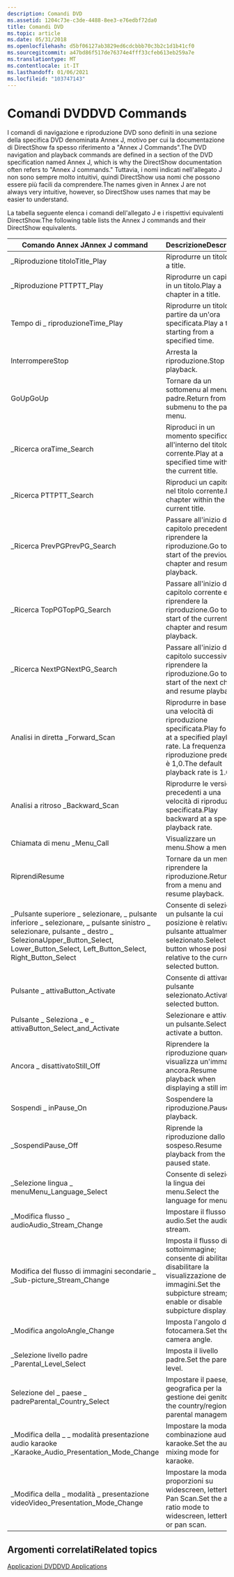 ```yaml
---
description: Comandi DVD
ms.assetid: 1204c73e-c3de-4488-8ee3-e76edbf72da0
title: Comandi DVD
ms.topic: article
ms.date: 05/31/2018
ms.openlocfilehash: d5bf06127ab3829ed6cdcbbb70c3b2c1d1b41cf0
ms.sourcegitcommit: a47bd86f517de76374e4fff33cfeb613eb259a7e
ms.translationtype: MT
ms.contentlocale: it-IT
ms.lasthandoff: 01/06/2021
ms.locfileid: "103747143"
---
```

# <a name="dvd-commands"></a><span data-ttu-id="5f74e-103">Comandi DVD</span><span class="sxs-lookup"><span data-stu-id="5f74e-103">DVD Commands</span></span>

<span data-ttu-id="5f74e-104">I comandi di navigazione e riproduzione DVD sono definiti in una sezione della specifica DVD denominata Annex J, motivo per cui la documentazione di DirectShow fa spesso riferimento a "Annex J Commands".</span><span class="sxs-lookup"><span data-stu-id="5f74e-104">The DVD navigation and playback commands are defined in a section of the DVD specification named Annex J, which is why the DirectShow documentation often refers to "Annex J commands."</span></span> <span data-ttu-id="5f74e-105">Tuttavia, i nomi indicati nell'allegato J non sono sempre molto intuitivi, quindi DirectShow usa nomi che possono essere più facili da comprendere.</span><span class="sxs-lookup"><span data-stu-id="5f74e-105">The names given in Annex J are not always very intuitive, however, so DirectShow uses names that may be easier to understand.</span></span>

<span data-ttu-id="5f74e-106">La tabella seguente elenca i comandi dell'allegato J e i rispettivi equivalenti DirectShow.</span><span class="sxs-lookup"><span data-stu-id="5f74e-106">The following table lists the Annex J commands and their DirectShow equivalents.</span></span>



| <span data-ttu-id="5f74e-107">Comando Annex J</span><span class="sxs-lookup"><span data-stu-id="5f74e-107">Annex J command</span></span>                                                                           | <span data-ttu-id="5f74e-108">Descrizione</span><span class="sxs-lookup"><span data-stu-id="5f74e-108">Description</span></span>                                                                  | <span data-ttu-id="5f74e-109">Metodo IDvdControl2</span><span class="sxs-lookup"><span data-stu-id="5f74e-109">IDvdControl2 method</span></span>                                                                           |
|-------------------------------------------------------------------------------------------|------------------------------------------------------------------------------|-----------------------------------------------------------------------------------------------|
| <span data-ttu-id="5f74e-110">\_Riproduzione titolo</span><span class="sxs-lookup"><span data-stu-id="5f74e-110">Title\_Play</span></span>                                                                               | <span data-ttu-id="5f74e-111">Riprodurre un titolo.</span><span class="sxs-lookup"><span data-stu-id="5f74e-111">Play a title.</span></span>                                                                | [<span data-ttu-id="5f74e-112">**PlayTitle**</span><span class="sxs-lookup"><span data-stu-id="5f74e-112">**PlayTitle**</span></span>](/windows/desktop/api/Strmif/nf-strmif-idvdcontrol2-playtitle)                                                   |
| <span data-ttu-id="5f74e-113">\_Riproduzione PTT</span><span class="sxs-lookup"><span data-stu-id="5f74e-113">PTT\_Play</span></span>                                                                                 | <span data-ttu-id="5f74e-114">Riprodurre un capitolo in un titolo.</span><span class="sxs-lookup"><span data-stu-id="5f74e-114">Play a chapter in a title.</span></span>                                                   | [<span data-ttu-id="5f74e-115">**PlayChapterInTitle**</span><span class="sxs-lookup"><span data-stu-id="5f74e-115">**PlayChapterInTitle**</span></span>](/windows/desktop/api/Strmif/nf-strmif-idvdcontrol2-playchapterintitle)                                 |
| <span data-ttu-id="5f74e-116">Tempo di \_ riproduzione</span><span class="sxs-lookup"><span data-stu-id="5f74e-116">Time\_Play</span></span>                                                                                | <span data-ttu-id="5f74e-117">Riprodurre un titolo a partire da un'ora specificata.</span><span class="sxs-lookup"><span data-stu-id="5f74e-117">Play a title starting from a specified time.</span></span>                                 | [<span data-ttu-id="5f74e-118">**PlayAtTimeInTitle**</span><span class="sxs-lookup"><span data-stu-id="5f74e-118">**PlayAtTimeInTitle**</span></span>](/windows/desktop/api/Strmif/nf-strmif-idvdcontrol2-playattimeintitle)                                   |
| <span data-ttu-id="5f74e-119">Interrompere</span><span class="sxs-lookup"><span data-stu-id="5f74e-119">Stop</span></span>                                                                                      | <span data-ttu-id="5f74e-120">Arresta la riproduzione.</span><span class="sxs-lookup"><span data-stu-id="5f74e-120">Stop playback.</span></span>                                                               | [<span data-ttu-id="5f74e-121">**Interrompere**</span><span class="sxs-lookup"><span data-stu-id="5f74e-121">**Stop**</span></span>](/windows/desktop/api/Strmif/nf-strmif-idvdcontrol2-stop)                                                             |
| <span data-ttu-id="5f74e-122">GoUp</span><span class="sxs-lookup"><span data-stu-id="5f74e-122">GoUp</span></span>                                                                                      | <span data-ttu-id="5f74e-123">Tornare da un sottomenu al menu padre.</span><span class="sxs-lookup"><span data-stu-id="5f74e-123">Return from a submenu to the parent menu.</span></span>                                    | [<span data-ttu-id="5f74e-124">**ReturnFromSubmenu**</span><span class="sxs-lookup"><span data-stu-id="5f74e-124">**ReturnFromSubmenu**</span></span>](/windows/desktop/api/Strmif/nf-strmif-idvdcontrol2-returnfromsubmenu)                                   |
| <span data-ttu-id="5f74e-125">\_Ricerca ora</span><span class="sxs-lookup"><span data-stu-id="5f74e-125">Time\_Search</span></span>                                                                              | <span data-ttu-id="5f74e-126">Riproduci in un momento specifico all'interno del titolo corrente.</span><span class="sxs-lookup"><span data-stu-id="5f74e-126">Play at a specified time within the current title.</span></span>                           | [<span data-ttu-id="5f74e-127">**PlayAtTime**</span><span class="sxs-lookup"><span data-stu-id="5f74e-127">**PlayAtTime**</span></span>](/windows/desktop/api/Strmif/nf-strmif-idvdcontrol2-playattime)                                                 |
| <span data-ttu-id="5f74e-128">\_Ricerca PTT</span><span class="sxs-lookup"><span data-stu-id="5f74e-128">PTT\_Search</span></span>                                                                               | <span data-ttu-id="5f74e-129">Riproduci un capitolo nel titolo corrente.</span><span class="sxs-lookup"><span data-stu-id="5f74e-129">Play a chapter within the current title.</span></span>                                     | [<span data-ttu-id="5f74e-130">**PlayChapter**</span><span class="sxs-lookup"><span data-stu-id="5f74e-130">**PlayChapter**</span></span>](/windows/desktop/api/Strmif/nf-strmif-idvdcontrol2-playchapter)                                               |
| <span data-ttu-id="5f74e-131">\_Ricerca PrevPG</span><span class="sxs-lookup"><span data-stu-id="5f74e-131">PrevPG\_Search</span></span>                                                                            | <span data-ttu-id="5f74e-132">Passare all'inizio del capitolo precedente e riprendere la riproduzione.</span><span class="sxs-lookup"><span data-stu-id="5f74e-132">Go to the start of the previous chapter and resume playback.</span></span>                 | [<span data-ttu-id="5f74e-133">**PlayPrevChapter**</span><span class="sxs-lookup"><span data-stu-id="5f74e-133">**PlayPrevChapter**</span></span>](/windows/desktop/api/Strmif/nf-strmif-idvdcontrol2-playprevchapter)                                       |
| <span data-ttu-id="5f74e-134">\_Ricerca TopPG</span><span class="sxs-lookup"><span data-stu-id="5f74e-134">TopPG\_Search</span></span>                                                                             | <span data-ttu-id="5f74e-135">Passare all'inizio del capitolo corrente e riprendere la riproduzione.</span><span class="sxs-lookup"><span data-stu-id="5f74e-135">Go to the start of the current chapter and resume playback.</span></span>                  | [<span data-ttu-id="5f74e-136">**ReplayChapter**</span><span class="sxs-lookup"><span data-stu-id="5f74e-136">**ReplayChapter**</span></span>](/windows/desktop/api/Strmif/nf-strmif-idvdcontrol2-replaychapter)                                           |
| <span data-ttu-id="5f74e-137">\_Ricerca NextPG</span><span class="sxs-lookup"><span data-stu-id="5f74e-137">NextPG\_Search</span></span>                                                                            | <span data-ttu-id="5f74e-138">Passare all'inizio del capitolo successivo e riprendere la riproduzione.</span><span class="sxs-lookup"><span data-stu-id="5f74e-138">Go to the start of the next chapter and resume playback.</span></span>                     | [<span data-ttu-id="5f74e-139">**PlayNextChapter**</span><span class="sxs-lookup"><span data-stu-id="5f74e-139">**PlayNextChapter**</span></span>](/windows/desktop/api/Strmif/nf-strmif-idvdcontrol2-playnextchapter)                                       |
| <span data-ttu-id="5f74e-140">Analisi in diretta \_</span><span class="sxs-lookup"><span data-stu-id="5f74e-140">Forward\_Scan</span></span>                                                                             | <span data-ttu-id="5f74e-141">Riprodurre in base a una velocità di riproduzione specificata.</span><span class="sxs-lookup"><span data-stu-id="5f74e-141">Play forward at a specified playback rate.</span></span> <span data-ttu-id="5f74e-142">La frequenza di riproduzione predefinita è 1,0.</span><span class="sxs-lookup"><span data-stu-id="5f74e-142">The default playback rate is 1.0.</span></span> | [<span data-ttu-id="5f74e-143">**PlayForwards**</span><span class="sxs-lookup"><span data-stu-id="5f74e-143">**PlayForwards**</span></span>](/windows/desktop/api/Strmif/nf-strmif-idvdcontrol2-playforwards)                                             |
| <span data-ttu-id="5f74e-144">Analisi a ritroso \_</span><span class="sxs-lookup"><span data-stu-id="5f74e-144">Backward\_Scan</span></span>                                                                            | <span data-ttu-id="5f74e-145">Riprodurre le versioni precedenti a una velocità di riproduzione specificata.</span><span class="sxs-lookup"><span data-stu-id="5f74e-145">Play backward at a specified playback rate.</span></span>                                  | [<span data-ttu-id="5f74e-146">**PlayBackwards**</span><span class="sxs-lookup"><span data-stu-id="5f74e-146">**PlayBackwards**</span></span>](/windows/desktop/api/Strmif/nf-strmif-idvdcontrol2-playbackwards)                                           |
| <span data-ttu-id="5f74e-147">Chiamata di menu \_</span><span class="sxs-lookup"><span data-stu-id="5f74e-147">Menu\_Call</span></span>                                                                                | <span data-ttu-id="5f74e-148">Visualizzare un menu.</span><span class="sxs-lookup"><span data-stu-id="5f74e-148">Show a menu.</span></span>                                                                 | [<span data-ttu-id="5f74e-149">**ShowMenu**</span><span class="sxs-lookup"><span data-stu-id="5f74e-149">**ShowMenu**</span></span>](/windows/desktop/api/Strmif/nf-strmif-idvdcontrol2-showmenu)                                                     |
| <span data-ttu-id="5f74e-150">Riprendi</span><span class="sxs-lookup"><span data-stu-id="5f74e-150">Resume</span></span>                                                                                    | <span data-ttu-id="5f74e-151">Tornare da un menu e riprendere la riproduzione.</span><span class="sxs-lookup"><span data-stu-id="5f74e-151">Return from a menu and resume playback.</span></span>                                      | [<span data-ttu-id="5f74e-152">**Riprendi**</span><span class="sxs-lookup"><span data-stu-id="5f74e-152">**Resume**</span></span>](/windows/desktop/api/Strmif/nf-strmif-idvdcontrol2-resume)                                                         |
| <span data-ttu-id="5f74e-153">\_Pulsante superiore \_ selezionare, \_ pulsante inferiore \_ selezionare, \_ pulsante sinistro \_ selezionare, pulsante \_ destro \_ Seleziona</span><span class="sxs-lookup"><span data-stu-id="5f74e-153">Upper\_Button\_Select, Lower\_Button\_Select, Left\_Button\_Select, Right\_Button\_Select</span></span> | <span data-ttu-id="5f74e-154">Consente di selezionare un pulsante la cui posizione è relativa al pulsante attualmente selezionato.</span><span class="sxs-lookup"><span data-stu-id="5f74e-154">Select a button whose position is relative to the currently selected button.</span></span> | [<span data-ttu-id="5f74e-155">**SelectButton**</span><span class="sxs-lookup"><span data-stu-id="5f74e-155">**SelectButton**</span></span>](/windows/desktop/api/Strmif/nf-strmif-idvdcontrol2-selectbutton)                                             |
| <span data-ttu-id="5f74e-156">Pulsante \_ attiva</span><span class="sxs-lookup"><span data-stu-id="5f74e-156">Button\_Activate</span></span>                                                                          | <span data-ttu-id="5f74e-157">Consente di attivare il pulsante selezionato.</span><span class="sxs-lookup"><span data-stu-id="5f74e-157">Activate the selected button.</span></span>                                                | [<span data-ttu-id="5f74e-158">**ActivateButton**</span><span class="sxs-lookup"><span data-stu-id="5f74e-158">**ActivateButton**</span></span>](/windows/desktop/api/Strmif/nf-strmif-idvdcontrol2-activatebutton)                                         |
| <span data-ttu-id="5f74e-159">Pulsante \_ Seleziona \_ e \_ attiva</span><span class="sxs-lookup"><span data-stu-id="5f74e-159">Button\_Select\_and\_Activate</span></span>                                                             | <span data-ttu-id="5f74e-160">Selezionare e attivare un pulsante.</span><span class="sxs-lookup"><span data-stu-id="5f74e-160">Select and activate a button.</span></span>                                                | [<span data-ttu-id="5f74e-161">**SelectAndActivateButton**</span><span class="sxs-lookup"><span data-stu-id="5f74e-161">**SelectAndActivateButton**</span></span>](/windows/desktop/api/Strmif/nf-strmif-idvdcontrol2-selectandactivatebutton)                       |
| <span data-ttu-id="5f74e-162">Ancora \_ disattivato</span><span class="sxs-lookup"><span data-stu-id="5f74e-162">Still\_Off</span></span>                                                                                | <span data-ttu-id="5f74e-163">Riprendere la riproduzione quando si visualizza un'immagine ancora.</span><span class="sxs-lookup"><span data-stu-id="5f74e-163">Resume playback when displaying a still image.</span></span>                               | [<span data-ttu-id="5f74e-164">**StillOff**</span><span class="sxs-lookup"><span data-stu-id="5f74e-164">**StillOff**</span></span>](/windows/desktop/api/Strmif/nf-strmif-idvdcontrol2-stilloff)                                                     |
| <span data-ttu-id="5f74e-165">Sospendi \_ in</span><span class="sxs-lookup"><span data-stu-id="5f74e-165">Pause\_On</span></span>                                                                                 | <span data-ttu-id="5f74e-166">Sospendere la riproduzione.</span><span class="sxs-lookup"><span data-stu-id="5f74e-166">Pause playback.</span></span>                                                              | [<span data-ttu-id="5f74e-167">**Sospendere**</span><span class="sxs-lookup"><span data-stu-id="5f74e-167">**Pause**</span></span>](/windows/desktop/api/Strmif/nf-strmif-idvdcontrol2-pause)                                                           |
| <span data-ttu-id="5f74e-168">\_Sospendi</span><span class="sxs-lookup"><span data-stu-id="5f74e-168">Pause\_Off</span></span>                                                                                | <span data-ttu-id="5f74e-169">Riprende la riproduzione dallo stato sospeso.</span><span class="sxs-lookup"><span data-stu-id="5f74e-169">Resume playback from the paused state.</span></span>                                       | [<span data-ttu-id="5f74e-170">**Sospendere**</span><span class="sxs-lookup"><span data-stu-id="5f74e-170">**Pause**</span></span>](/windows/desktop/api/Strmif/nf-strmif-idvdcontrol2-pause)                                                           |
| <span data-ttu-id="5f74e-171">\_Selezione lingua \_ menu</span><span class="sxs-lookup"><span data-stu-id="5f74e-171">Menu\_Language\_Select</span></span>                                                                    | <span data-ttu-id="5f74e-172">Consente di selezionare la lingua dei menu.</span><span class="sxs-lookup"><span data-stu-id="5f74e-172">Select the language for menus.</span></span>                                               | [<span data-ttu-id="5f74e-173">**SelectDefaultMenuLanguage**</span><span class="sxs-lookup"><span data-stu-id="5f74e-173">**SelectDefaultMenuLanguage**</span></span>](/windows/desktop/api/Strmif/nf-strmif-idvdcontrol2-selectdefaultmenulanguage)                   |
| <span data-ttu-id="5f74e-174">\_Modifica flusso \_ audio</span><span class="sxs-lookup"><span data-stu-id="5f74e-174">Audio\_Stream\_Change</span></span>                                                                     | <span data-ttu-id="5f74e-175">Impostare il flusso audio.</span><span class="sxs-lookup"><span data-stu-id="5f74e-175">Set the audio stream.</span></span>                                                        | [<span data-ttu-id="5f74e-176">**SelectAudioStream**</span><span class="sxs-lookup"><span data-stu-id="5f74e-176">**SelectAudioStream**</span></span>](/windows/desktop/api/Strmif/nf-strmif-idvdcontrol2-selectaudiostream)                                   |
| <span data-ttu-id="5f74e-177">Modifica del flusso di immagini secondarie \_ \_</span><span class="sxs-lookup"><span data-stu-id="5f74e-177">Sub-picture\_Stream\_Change</span></span>                                                               | <span data-ttu-id="5f74e-178">Imposta il flusso di sottoimmagine; consente di abilitare o disabilitare la visualizzazione delle immagini.</span><span class="sxs-lookup"><span data-stu-id="5f74e-178">Set the subpicture stream; enable or disable subpicture display.</span></span>             | [<span data-ttu-id="5f74e-179">**SelectSubpictureStream**</span><span class="sxs-lookup"><span data-stu-id="5f74e-179">**SelectSubpictureStream**</span></span>](/windows/desktop/api/Strmif/nf-strmif-idvdcontrol2-selectsubpicturestream)                         |
| <span data-ttu-id="5f74e-180">\_Modifica angolo</span><span class="sxs-lookup"><span data-stu-id="5f74e-180">Angle\_Change</span></span>                                                                             | <span data-ttu-id="5f74e-181">Imposta l'angolo della fotocamera.</span><span class="sxs-lookup"><span data-stu-id="5f74e-181">Set the camera angle.</span></span>                                                        | [<span data-ttu-id="5f74e-182">**SelectAngle**</span><span class="sxs-lookup"><span data-stu-id="5f74e-182">**SelectAngle**</span></span>](/windows/desktop/api/Strmif/nf-strmif-idvdcontrol2-selectangle)                                               |
| <span data-ttu-id="5f74e-183">\_Selezione livello padre \_</span><span class="sxs-lookup"><span data-stu-id="5f74e-183">Parental\_Level\_Select</span></span>                                                                   | <span data-ttu-id="5f74e-184">Imposta il livello padre.</span><span class="sxs-lookup"><span data-stu-id="5f74e-184">Set the parental level.</span></span>                                                      | [<span data-ttu-id="5f74e-185">**SelectParentalLevel**</span><span class="sxs-lookup"><span data-stu-id="5f74e-185">**SelectParentalLevel**</span></span>](/windows/desktop/api/Strmif/nf-strmif-idvdcontrol2-selectparentallevel)                               |
| <span data-ttu-id="5f74e-186">Selezione del \_ paese \_ padre</span><span class="sxs-lookup"><span data-stu-id="5f74e-186">Parental\_Country\_Select</span></span>                                                                 | <span data-ttu-id="5f74e-187">Impostare il paese/area geografica per la gestione dei genitori.</span><span class="sxs-lookup"><span data-stu-id="5f74e-187">Set the country/region for parental management.</span></span>                              | [<span data-ttu-id="5f74e-188">**SelectParentalCountry**</span><span class="sxs-lookup"><span data-stu-id="5f74e-188">**SelectParentalCountry**</span></span>](/windows/desktop/api/Strmif/nf-strmif-idvdcontrol2-selectparentalcountry)                           |
| <span data-ttu-id="5f74e-189">\_Modifica della \_ \_ modalità presentazione audio karaoke \_</span><span class="sxs-lookup"><span data-stu-id="5f74e-189">Karaoke\_Audio\_Presentation\_Mode\_Change</span></span>                                                | <span data-ttu-id="5f74e-190">Impostare la modalità di combinazione audio per karaoke.</span><span class="sxs-lookup"><span data-stu-id="5f74e-190">Set the audio mixing mode for karaoke.</span></span>                                       | [<span data-ttu-id="5f74e-191">**SelectKaraokeAudioPresentationMode**</span><span class="sxs-lookup"><span data-stu-id="5f74e-191">**SelectKaraokeAudioPresentationMode**</span></span>](/windows/desktop/api/Strmif/nf-strmif-idvdcontrol2-selectkaraokeaudiopresentationmode) |
| <span data-ttu-id="5f74e-192">\_Modifica della \_ modalità \_ presentazione video</span><span class="sxs-lookup"><span data-stu-id="5f74e-192">Video\_Presentation\_Mode\_Change</span></span>                                                         | <span data-ttu-id="5f74e-193">Impostare la modalità di proporzioni su widescreen, letterbox o Pan Scan.</span><span class="sxs-lookup"><span data-stu-id="5f74e-193">Set the aspect ratio mode to widescreen, letterbox, or pan scan.</span></span>             | [<span data-ttu-id="5f74e-194">**SelectVideoModePreference**</span><span class="sxs-lookup"><span data-stu-id="5f74e-194">**SelectVideoModePreference**</span></span>](/windows/desktop/api/Strmif/nf-strmif-idvdcontrol2-selectvideomodepreference)                   |



 

## <a name="related-topics"></a><span data-ttu-id="5f74e-195">Argomenti correlati</span><span class="sxs-lookup"><span data-stu-id="5f74e-195">Related topics</span></span>

<dl> <dt>

[<span data-ttu-id="5f74e-196">Applicazioni DVD</span><span class="sxs-lookup"><span data-stu-id="5f74e-196">DVD Applications</span></span>](dvd-applications.md)
</dt> </dl>

 

 



